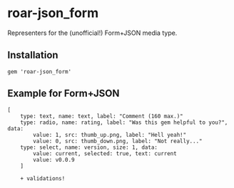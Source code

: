 # roar-json_form

Representers for the (unofficial!) Form+JSON media type.

## Installation

    gem 'roar-json_form'


## Example for Form+JSON

	[
		type: text, name: text, label: "Comment (160 max.)"
		type: radio, name: rating, label: "Was this gem helpful to you?", data:
			value: 1, src: thumb_up.png, label: "Hell yeah!"
			value: 0, src: thumb_down.png, label: "Not really..."
		type: select, name: version, size: 1, data:
			value: current, selected: true, text: current
			value: v0.0.9
		]

		+ validations!
